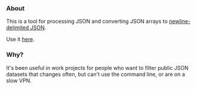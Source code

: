 ### About
This is a tool for processing JSON and converting JSON arrays to [newline-delimited JSON](http://ndjson.org). 


Use it [here](https://ndjson-mcskyhcxcq-uc.a.run.app). 

### Why?
It's been useful in work projects for people who want to filter public JSON datasets that changes often, but can't use the command line, or are on a slow VPN. 
